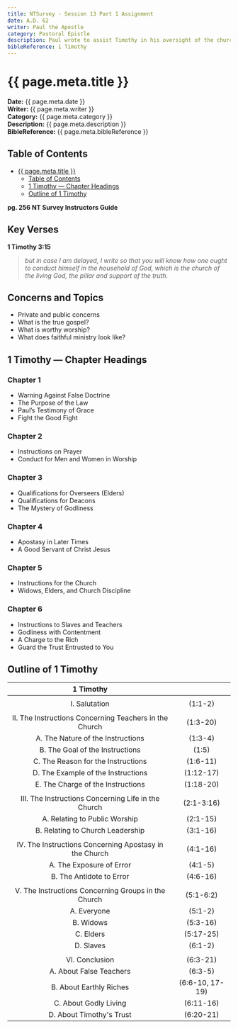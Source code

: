 ```yaml
---
title: NTSurvey - Session 13 Part 1 Assignment
date: A.D. 62
writer: Paul the Apostle
category: Pastoral Epistle
description: Paul wrote to assist Timothy in his oversight of the church, Timothy was reminded of his authority and of his ministry responsibilities. This letter is also an instruction to the church about their responsibilities in the local assembly.
bibleReference: 1 Timothy
---
```


# {{ page.meta.title }}

**Date:** {{ page.meta.date }}  
**Writer:** {{ page.meta.writer }}  
**Category:** {{ page.meta.category }}  
**Description:** {{ page.meta.description }}  
**BibleReference:** {{ page.meta.bibleReference }}

## Table of Contents

- [{{ page.meta.title }}](#-pagemetatitle-)
  - [Table of Contents](#table-of-contents)
  - [1 Timothy — Chapter Headings](#1-timothy--chapter-headings)
  - [Outline of 1 Timothy](#outline-of-1-timothy)

**pg. 256 NT Survey Instructors Guide**

## Key Verses

**1 Timothy 3:15**  

> *but in case I am delayed, I write so that you will know how one ought to conduct himself in the household of God, which is the church of the living God, the pillar and support of the truth.*

## Concerns and Topics

- Private and public concerns
- What is the true gospel?
- What is worthy worship?
- What does faithful ministry look like?

## 1 Timothy — Chapter Headings

### Chapter 1  

- Warning Against False Doctrine  
- The Purpose of the Law  
- Paul’s Testimony of Grace  
- Fight the Good Fight  

### Chapter 2  

- Instructions on Prayer  
- Conduct for Men and Women in Worship  

### Chapter 3  

- Qualifications for Overseers (Elders)  
- Qualifications for Deacons  
- The Mystery of Godliness  

### Chapter 4  

- Apostasy in Later Times  
- A Good Servant of Christ Jesus  

### Chapter 5  

- Instructions for the Church  
- Widows, Elders, and Church Discipline  

### Chapter 6  

- Instructions to Slaves and Teachers  
- Godliness with Contentment  
- A Charge to the Rich  
- Guard the Trust Entrusted to You  

## Outline of 1 Timothy

| **1 Timothy** | |
| :-----------: | :---------: |
| | |
| I. Salutation | (1:1-2) |
| | |
| II. The Instructions Concerning Teachers in the Church | (1:3-20) |
| A. The Nature of the Instructions | (1:3-4) |
| B. The Goal of the Instructions | (1:5) |
| C. The Reason for the Instructions | (1:6-11) |
| D. The Example of the Instructions | (1:12-17) |
| E. The Charge of the Instructions | (1:18-20) |
| | |
| III. The Instructions Concerning Life in the Church | (2:1-3:16) |
| A. Relating to Public Worship | (2:1-15) |
| B. Relating to Church Leadership | (3:1-16) |
| | |
| IV. The Instructions Concerning Apostasy in the Church | (4:1-16) |
| A. The Exposure of Error | (4:1-5) |
| B. The Antidote to Error | (4:6-16) |
| | |
| V. The Instructions Concerning Groups in the Church | (5:1-6:2) |
| A. Everyone | (5:1-2) |
| B. Widows | (5:3-16) |
| C. Elders | (5:17-25) |
| D. Slaves | (6:1-2) |
| | |
| VI. Conclusion | (6:3-21) |
| A. About False Teachers | (6:3-5) |
| B. About Earthly Riches | (6:6-10, 17-19) |
| C. About Godly Living | (6:11-16) |
| D. About Timothy's Trust | (6:20-21) |
